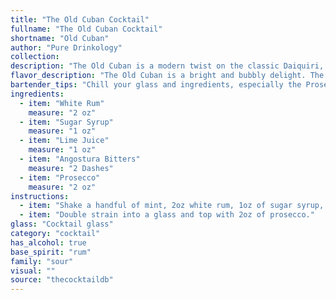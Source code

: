 ```yaml
---
title: "The Old Cuban Cocktail"
fullname: "The Old Cuban Cocktail"
shortname: "Old Cuban"
author: "Pure Drinkology"
collection:
description: "The Old Cuban is a modern twist on the classic Daiquiri, belonging to the sour family of cocktails. Though not a traditional Cuban drink, it is believed to have originated in the early 2000s, inspired by the Daiquiri's Cuban roots and the effervescence of Prosecco. "
flavor_description: "The Old Cuban is a bright and bubbly delight. The white rum provides a smooth, slightly sweet base, while the lime juice delivers a tart and refreshing zing.  The sugar syrup balances the acidity with a touch of sweetness, and the Angostura bitters add a subtle, aromatic complexity. The Prosecco provides a lively effervescence that cleanses the palate.  Overall, the Old Cuban is a delicious and sophisticated cocktail that's perfect for any occasion. "
bartender_tips: "Chill your glass and ingredients, especially the Prosecco, for a crisp, refreshing experience. Muddle the lime and sugar syrup gently to avoid bitterness. Use a good quality white rum with a bit of spice for complexity. Build the cocktail in the glass, topping with Prosecco to maintain its effervescence. A twist of lime adds a touch of elegance. "
ingredients:
  - item: "White Rum"
    measure: "2 oz"
  - item: "Sugar Syrup"
    measure: "1 oz"
  - item: "Lime Juice"
    measure: "1 oz"
  - item: "Angostura Bitters"
    measure: "2 Dashes"
  - item: "Prosecco"
    measure: "2 oz"
instructions:
  - item: "Shake a handful of mint, 2oz white rum, 1oz of sugar syrup, 1oz lime juice and 2 dashes angostura bitters with ice."
  - item: "Double strain into a glass and top with 2oz of prosecco."
glass: "Cocktail glass"
category: "cocktail"
has_alcohol: true
base_spirit: "rum"
family: "sour"
visual: ""
source: "thecocktaildb"
---
```


